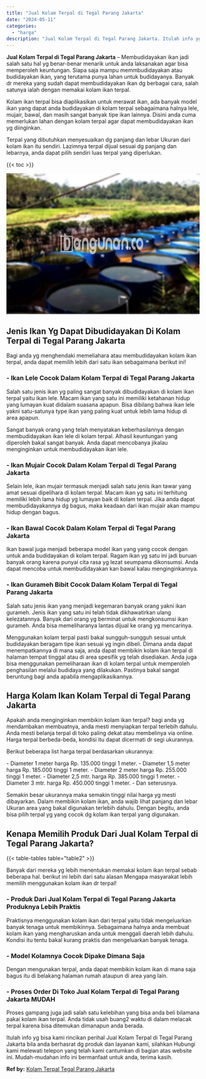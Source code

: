 ```yaml
---
title: "Jual Kolam Terpal di Tegal Parang Jakarta"
date: "2024-05-11"
categories: 
  - "harga"
description: "Jual Kolam Terpal di Tegal Parang Jakarta. Itulah info yg bisa kami rincikan perihal Jual Kolam Terpal di Tegal Parang Jakarta bila anda berhasrat dg produk..."
---
```


**Jual Kolam Terpal di Tegal Parang Jakarta** – Membudidayakan ikan jadi salah satu hal yg benar-benar menarik untuk anda laksanakan agar bisa memperoleh keuntungan. Siapa saja mampu memmbudidayakan atau budidayakan ikan, yang terutama punya lahan untuk budidayanya. Banyak dr mereka yang sudah dapat membudidayakan ikan dg berbagai cara, salah satunya ialah dengan memakai kolam ikan terpal.

Kolam ikan terpal bisa diaplikasikan untuk merawat ikan, ada banyak model ikan yang dapat anda budidayakan di kolam terpal sebagaimana halnya lele, mujair, bawal, dan masih sangat banyak tipe ikan lainnya. Disini anda cuma memerlukan lahan dengan kolam terpal agar dapat membudidayakan ikan yg diinginkan.

Terpal yang dibutuhkan menyesuaikan dg panjang dan lebar Ukuran dari kolam ikan itu sendiri. Lazimnya terpal dijual sesuai dg panjang dan lebarnya, anda dapat pilih sendiri luas terpal yang diperlukan.

{{< toc >}}

![Jual Kolam Terpal di Tegal Parang Jakarta](/images/jual-kolam-terpal-08.png)

## Jenis Ikan Yg Dapat Dibudidayakan Di Kolam Terpal di Tegal Parang Jakarta

Bagi anda yg menghendaki memeliahara atau membudidayakan kolam ikan terpal, anda dapat memilih lebih dari satu ikan sebagaimana berikut ini!

### \- Ikan Lele Cocok Dalam Kolam Terpal di Tegal Parang Jakarta

Salah satu jenis ikan yg paling sangat banyak dibudidayakan di kolam ikan terpal yaitu ikan lele. Macam ikan yang satu ini memiliki ketahanan hidup yang lumayan kuat didalam suasana apapun. Bisa dibilang bahwa ikan lele yakni satu-satunya type ikan yang paling kuat untuk lebih lama hidup di area apapun.

Sangat banyak orang yang telah menyatakan keberhasilannya dengan membudidayakan ikan lele di kolam terpal. Alhasil keuntungan yang diperoleh bakal sangat banyak. Anda dapat mencobanya jikalau menginginkan untuk membudidayakan ikan lele.

### \- Ikan Mujair Cocok Dalam Kolam Terpal di Tegal Parang Jakarta

Selain lele, ikan mujair termasuk menjadi salah satu jenis ikan tawar yang amat sesuai dipelihara di kolam terpal. Macam ikan yg satu ini terhitung memiliki lebih lama hidup yg lumayan baik di kolam terpal. Jika anda dapat membudidayakannya dg bagus, maka keadaan dari ikan mujair akan mampu hidup dengan bagus.

### \- Ikan Bawal Cocok Dalam Kolam Terpal di Tegal Parang Jakarta

Ikan bawal juga menjadi beberapa model ikan yang yang cocok dengan untuk anda budidayakan di kolam terpal. Ragam ikan yg satu ini jadi buruan banyak orang karena punyai cita rasa yg lezat seumpama dikonsumsi. Anda dapat mencoba untuk membudidayakan kan bawal kalau menginginkannya.

### \- Ikan Gurameh Bibit Cocok Dalam Kolam Terpal di Tegal Parang Jakarta

Salah satu jenis ikan yang menjadi kegemaran banyak orang yakni ikan gurameh. Jenis ikan yang satu ini telah tidak dikhawatirkan ulang kelezatannya. Banyak dari orang yg berminat untuk mengkonsumsi ikan gurameh. Anda bisa memeliharanya lantas dijual ke orang yg mencarinya.

Menggunakan kolam terpal pasti bakal sungguh-sungguh sesuai untuk budidayakan beragam tipe ikan sesuai yg ingin dibeli. Dimana anda dapat menempatkannya di mana saja, anda dapat membikin kolam ikan terpal di halaman tempat tinggal atau di area spesifik yg telah disediakan. Anda juga bisa menggunakan pemeliharaan ikan di kolam terpal untuk memperoleh penghasilan melalui budidaya yang dilakukan. Pastinya bakal sangat beruntung bagi anda apabila mengaplikasikannya.

## Harga Kolam Ikan Kolam Terpal di Tegal Parang Jakarta

Apakah anda menginginkan membikin kolam ikan terpal? bagi anda yg mendambakan membuatnya, anda mesti menyiapkan terpal terlebih dahulu. Anda mesti belanja terpal di toko paling dekat atau membelinya via online. Harga terpal berbeda-beda, kondisi itu dapat dicermati dr segi ukurannya.

Berikut beberapa list harga terpal berdasarkan ukurannya:

\- Diameter 1 meter harga Rp. 135.000 tinggi 1 meter. - Diameter 1,5 meter harga Rp. 185.000 tinggi 1 meter. - Diameter 2 meter harga Rp. 255.000 tinggi 1 meter. - Diameter 2,5 mtr. harga Rp. 385.000 tinggi 1 meter. - Diameter 3 mtr. harga Rp. 450.000 tinggi 1 meter. - Dan seterusnya.

Semakin besar ukurannya maka semakin tinggi nilai harga yg mesti dibayarkan. Dalam membikin kolam ikan, anda wajib lihat panjang dan lebar Ukuran area yang bakal digunakan terlebih dahulu. Dengan begitu, anda bisa pilih terpal yg yang cocok dg kolam ikan terpal yang digunakan.

## Kenapa Memilih Produk Dari Jual Kolam Terpal di Tegal Parang Jakarta?

{{< table-tables table="table2" >}}

Banyak dari mereka yg lebih menentukan memakai kolam ikan terpal sebab beberapa hal. berikut ini lebih dari satu alasan Mengapa masyarakat lebih memilih menggunakan kolam ikan dr terpal!

### \- Produk Dari Jual Kolam Terpal di Tegal Parang Jakarta Produknya Lebih Praktis

Praktisnya menggunakan kolam ikan dari terpal yaitu tidak mengeluarkan banyak tenaga untuk membikinnya. Sebagaimana halnya anda membuat kolam ikan yang mengharuskan anda untuk menggali daerah lebih dahulu. Kondisi itu tentu bakal kurang praktis dan mengeluarkan banyak tenaga.

### \- Model Kolamnya Cocok Dipake Dimana Saja

Dengan mengunakan terpal, anda dapat membikin kolam ikan di mana saja bagus itu di belakang halaman rumah ataupun di area yang lain.

### \- Proses Order Di Toko Jual Kolam Terpal di Tegal Parang Jakarta MUDAH

Proses gampang juga jadi salah satu kelebihan yang bisa anda beli bilamana pakai kolam ikan terpal. Anda tidak usah buang2 waktu di dalam melacak terpal karena bisa ditemukan dimanapun anda berada.

Itulah info yg bisa kami rincikan perihal Jual Kolam Terpal di Tegal Parang Jakarta bila anda berhasrat dg produk dan layanan kami, silahkan Hubungi kami melewati telepon yang telah kami cantumkan di bagian atas website ini. Mudah-mudahan info ini bermanfaat untuk anda, terima kasih.

**Ref by:** [Kolam Terpal Tegal Parang Jakarta](https://id.wikipedia.org/wiki/Kolam)
